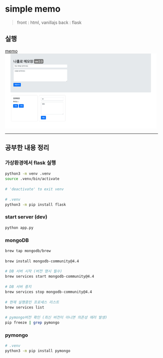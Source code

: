 # simple memo

> front : html, vanillajs
> back : flask

## 실행

[memo](http://13.209.87.33/)
<img alt="self memo app" src="./static/self-memo.png" width="500"/>

---

## 공부한 내용 정리

### 가상환경에서 flask 실행

```bash
python3 -m venv .venv
source .venv/bin/activate

# 'deactivate' to exit venv

# .venv
python3 -m pip install flask
```

### start server (dev)

```bash
python app.py
```

### mongoDB

```bash
brew tap mongodb/brew

brew install mongodb-community@4.4

# DB 서버 시작 (버전 명시 필수)
brew services start mongodb-community@4.4

# DB 서버 중지
brew services stop mongodb-community@4.4

# 현재 실행중인 프로세스 리스트
brew services list

# pymongo버전 확인 (최신 버전이 아니면 의존성 에러 발생)
pip freeze | grep pymongo
```

### pymongo

```bash
# .venv
python3 -m pip install pymongo
```

<!--  TODO: html parsing -->
